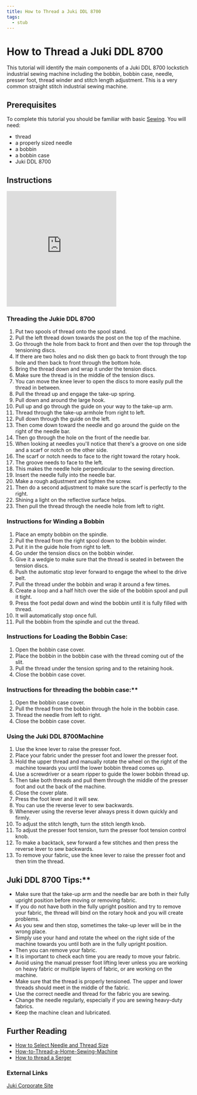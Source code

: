 ```yaml
---
title: How to Thread a Juki DDL 8700
tags:
  - stub
---
```


# How to Thread a Juki DDL 8700

This tutorial will identify the main components of a Juki DDL 8700 lockstich industrial sewing machine including the bobbin, bobbin case, needle, presser foot, thread winder and stitch length adjustment. This is a very common straight stitch industrial sewing machine.

## Prerequisites

To complete this tutorial you should be familiar with basic [Sewing](../Sewing/Sewing.md). You will need:

- thread
- a properly sized needle
- a bobbin
- a bobbin case
- Juki DDL 8700

## Instructions

<div class="iframe-16-9-container"><iframe class="youTubeIframe width="560" height="315" src="https://www.youtube.com/embed/ByMZ_x4DyIk" title="YouTube video player" frameborder="0" allow="accelerometer; autoplay; clipboard-write; encrypted-media; gyroscope; picture-in-picture" allowfullscreen></iframe></div>

### Threading the Jukie DDL 8700

1. Put two spools of thread onto the spool stand.
2. Pull the left thread down towards the post on the top of the machine.
3. Go through the hole from back to front and then over the top through the tensioning discs.
4. If there are two holes and no disk then go back to front through the top hole and then back to front through the bottom hole.
5. Bring the thread down and wrap it under the tension discs.
6. Make sure the thread is in the middle of the tension discs.
7. You can move the knee lever to open the discs to more easily pull the thread in between.
8. Pull the thread up and engage the take-up spring.
9. Pull down and around the large hook.
10. Pull up and go through the guide on your way to the take-up arm.
11. Thread through the take-up armhole from right to left.
12. Pull down through the guide on the left.
13. Then come down toward the needle and go around the guide on the right of the needle bar.
14. Then go through the hole on the front of the needle bar.
15. When looking at needles you'll notice that there's a groove on one side and a scarf or notch on the other side.
16. The scarf or notch needs to face to the right toward the rotary hook.
17. The groove needs to face to the left.
18. This makes the needle hole perpendicular to the sewing direction.
19. Insert the needle fully into the needle bar.
20. Make a rough adjustment and tighten the screw.
21. Then do a second adjustment to make sure the scarf is perfectly to the right.
22. Shining a light on the reflective surface helps.
23. Then pull the thread through the needle hole from left to right.

### Instructions for Winding a Bobbin

1. Place an empty bobbin on the spindle.
2. Pull the thread from the right spool down to the bobbin winder.
3. Put it in the guide hole from right to left.
4. Go under the tension discs on the bobbin winder.
5. Give it a wedgie to make sure that the thread is seated in between the tension discs.
6. Push the automatic stop lever forward to engage the wheel to the drive belt.
7. Pull the thread under the bobbin and wrap it around a few times.
8. Create a loop and a half hitch over the side of the bobbin spool and pull it tight.
9. Press the foot pedal down and wind the bobbin until it is fully filled with thread.
10. It will automatically stop once full.
11. Pull the bobbin from the spindle and cut the thread.

### Instructions for Loading the Bobbin Case:

1. Open the bobbin case cover.
2. Place the bobbin in the bobbin case with the thread coming out of the slit.
3. Pull the thread under the tension spring and to the retaining hook.
4. Close the bobbin case cover.

### Instructions for threading the bobbin case:\*\*

1. Open the bobbin case cover.
2. Pull the thread from the bobbin through the hole in the bobbin case.
3. Thread the needle from left to right.
4. Close the bobbin case cover.

### Using the Juki DDL 8700Machine

1. Use the knee lever to raise the presser foot.
2. Place your fabric under the presser foot and lower the presser foot.
3. Hold the upper thread and manually rotate the wheel on the right of the machine towards you until the lower bobbin thread comes up.
4. Use a screwdriver or a seam ripper to guide the lower bobbin thread up.
5. Then take both threads and pull them through the middle of the presser foot and out the back of the machine.
6. Close the cover plate.
7. Press the foot lever and it will sew.
8. You can use the reverse lever to sew backwards.
9. Whenever using the reverse lever always press it down quickly and firmly.
10. To adjust the stitch length, turn the stitch length knob.
11. To adjust the presser foot tension, turn the presser foot tension control knob.
12. To make a backtack, sew forward a few stitches and then press the reverse lever to sew backwards.
13. To remove your fabric, use the knee lever to raise the presser foot and then trim the thread.

## Juki DDL 8700 Tips:\*\*

- Make sure that the take-up arm and the needle bar are both in their fully upright position before moving or removing fabric.
- If you do not have both in the fully upright position and try to remove your fabric, the thread will bind on the rotary hook and you will create problems.
- As you sew and then stop, sometimes the take-up lever will be in the wrong place.
- Simply use your hand and rotate the wheel on the right side of the machine towards you until both are in the fully upright position.
- Then you can remove your fabric.
- It is important to check each time you are ready to move your fabric.
- Avoid using the manual presser foot lifting lever unless you are working on heavy fabric or multiple layers of fabric, or are working on the machine.
- Make sure that the thread is properly tensioned. The upper and lower threads should meet in the middle of the fabric.
- Use the correct needle and thread for the fabric you are sewing.
- Change the needle regularly, especially if you are sewing heavy-duty fabrics.
- Keep the machine clean and lubricated.

## Further Reading

- [How to Select Needle and Thread Size](./how-to-select-needle-and-thread-size.md)
- [How-to-Thread-a-Home-Sewing-Machine](./How-to-Thread-a-Home-Sewing-Machine.md)
- [How to thread a Serger](./how-to-thread-a-serger.md)

### External Links

[Juki Corporate Site](https://juki.com/)
